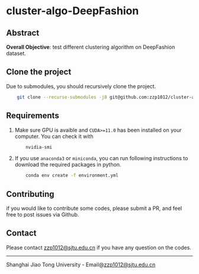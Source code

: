 # cluster-algo-DeepFashion

## Abstract

**Overall Objective**: test different clustering algorithm on DeepFashion dataset.

## Clone the project

Due to submodules, you should recursively clone the project.
```bash
    git clone --recurse-submodules -j8 git@github.com:zzp1012/cluster-algo-DeepFashion.git
```

## Requirements

1. Make sure GPU is avaible and `CUDA>=11.0` has been installed on your computer. You can check it with
    ```bash
        nvidia-smi
    ```
2. If you use `anaconda3` or `miniconda`, you can run following instructions to download the required packages in python. 
    ```bash
        conda env create -f environment.yml
    ```

## Contributing

if you would like to contribute some codes, please submit a PR, and feel free to post issues via Github.

## Contact

Please contact [zzp1012@sjtu.edu.cn](mailto:zzp1012@sjtu.edu.cn) if you have any question on the codes.
    
---------------------------------------------------------------------------------
Shanghai Jiao Tong University - Email@[zzp1012@sjtu.edu.cn](mailto:zzp1012@sjtu.edu.cn)
